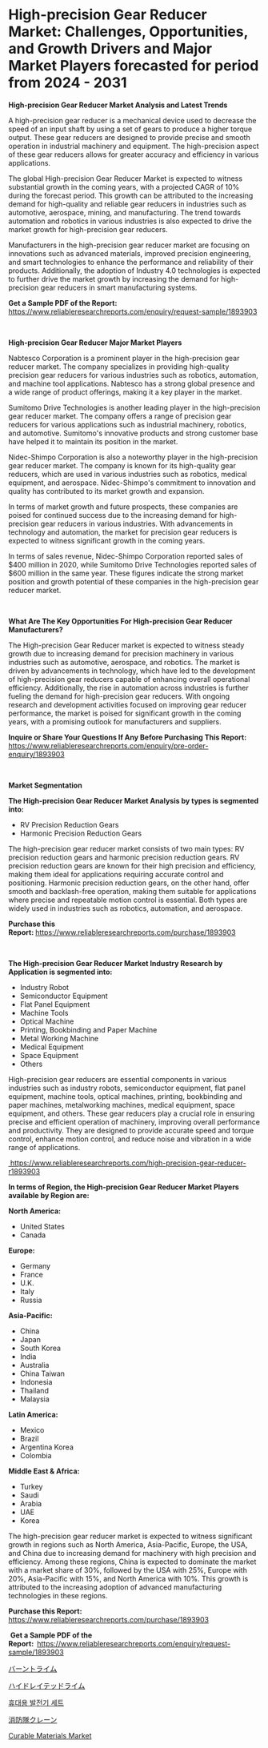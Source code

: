 <p><h1>High-precision Gear Reducer Market: Challenges, Opportunities, and Growth Drivers and Major Market Players forecasted for period from 2024 - 2031</h1></p><p><strong>High-precision Gear Reducer Market Analysis and Latest Trends</strong></p>
<p><p>A high-precision gear reducer is a mechanical device used to decrease the speed of an input shaft by using a set of gears to produce a higher torque output. These gear reducers are designed to provide precise and smooth operation in industrial machinery and equipment. The high-precision aspect of these gear reducers allows for greater accuracy and efficiency in various applications.</p><p>The global High-precision Gear Reducer Market is expected to witness substantial growth in the coming years, with a projected CAGR of 10% during the forecast period. This growth can be attributed to the increasing demand for high-quality and reliable gear reducers in industries such as automotive, aerospace, mining, and manufacturing. The trend towards automation and robotics in various industries is also expected to drive the market growth for high-precision gear reducers.</p><p>Manufacturers in the high-precision gear reducer market are focusing on innovations such as advanced materials, improved precision engineering, and smart technologies to enhance the performance and reliability of their products. Additionally, the adoption of Industry 4.0 technologies is expected to further drive the market growth by increasing the demand for high-precision gear reducers in smart manufacturing systems.</p></p>
<p><strong>Get a Sample PDF of the Report:&nbsp;</strong> <a href="https://www.reliableresearchreports.com/enquiry/request-sample/1893903">https://www.reliableresearchreports.com/enquiry/request-sample/1893903</a></p>
<p>&nbsp;</p>
<p><strong>High-precision Gear Reducer Major Market Players</strong></p>
<p><p>Nabtesco Corporation is a prominent player in the high-precision gear reducer market. The company specializes in providing high-quality precision gear reducers for various industries such as robotics, automation, and machine tool applications. Nabtesco has a strong global presence and a wide range of product offerings, making it a key player in the market.</p><p>Sumitomo Drive Technologies is another leading player in the high-precision gear reducer market. The company offers a range of precision gear reducers for various applications such as industrial machinery, robotics, and automotive. Sumitomo's innovative products and strong customer base have helped it to maintain its position in the market.</p><p>Nidec-Shimpo Corporation is also a noteworthy player in the high-precision gear reducer market. The company is known for its high-quality gear reducers, which are used in various industries such as robotics, medical equipment, and aerospace. Nidec-Shimpo's commitment to innovation and quality has contributed to its market growth and expansion.</p><p>In terms of market growth and future prospects, these companies are poised for continued success due to the increasing demand for high-precision gear reducers in various industries. With advancements in technology and automation, the market for precision gear reducers is expected to witness significant growth in the coming years.</p><p>In terms of sales revenue, Nidec-Shimpo Corporation reported sales of $400 million in 2020, while Sumitomo Drive Technologies reported sales of $600 million in the same year. These figures indicate the strong market position and growth potential of these companies in the high-precision gear reducer market.</p></p>
<p>&nbsp;</p>
<p><strong>What Are The Key Opportunities For High-precision Gear Reducer Manufacturers?</strong></p>
<p><p>The High-precision Gear Reducer market is expected to witness steady growth due to increasing demand for precision machinery in various industries such as automotive, aerospace, and robotics. The market is driven by advancements in technology, which have led to the development of high-precision gear reducers capable of enhancing overall operational efficiency. Additionally, the rise in automation across industries is further fueling the demand for high-precision gear reducers. With ongoing research and development activities focused on improving gear reducer performance, the market is poised for significant growth in the coming years, with a promising outlook for manufacturers and suppliers.</p></p>
<p><strong>Inquire or Share Your Questions If Any Before Purchasing This Report:</strong> <a href="https://www.reliableresearchreports.com/enquiry/pre-order-enquiry/1893903">https://www.reliableresearchreports.com/enquiry/pre-order-enquiry/1893903</a></p>
<p>&nbsp;</p>
<p><strong>Market Segmentation</strong></p>
<p><strong>The High-precision Gear Reducer Market Analysis by types is segmented into:</strong></p>
<p><ul><li>RV Precision Reduction Gears</li><li>Harmonic Precision Reduction Gears</li></ul></p>
<p><p>The high-precision gear reducer market consists of two main types: RV precision reduction gears and harmonic precision reduction gears. RV precision reduction gears are known for their high precision and efficiency, making them ideal for applications requiring accurate control and positioning. Harmonic precision reduction gears, on the other hand, offer smooth and backlash-free operation, making them suitable for applications where precise and repeatable motion control is essential. Both types are widely used in industries such as robotics, automation, and aerospace.</p></p>
<p><strong>Purchase this Report:&nbsp;</strong><a href="https://www.reliableresearchreports.com/purchase/1893903">https://www.reliableresearchreports.com/purchase/1893903</a></p>
<p>&nbsp;</p>
<p><strong>The High-precision Gear Reducer Market Industry Research by Application is segmented into:</strong></p>
<p><ul><li>Industry Robot</li><li>Semiconductor Equipment</li><li>Flat Panel Equipment</li><li>Machine Tools</li><li>Optical Machine</li><li>Printing, Bookbinding and Paper Machine</li><li>Metal Working Machine</li><li>Medical Equipment</li><li>Space Equipment</li><li>Others</li></ul></p>
<p><p>High-precision gear reducers are essential components in various industries such as industry robots, semiconductor equipment, flat panel equipment, machine tools, optical machines, printing, bookbinding and paper machines, metalworking machines, medical equipment, space equipment, and others. These gear reducers play a crucial role in ensuring precise and efficient operation of machinery, improving overall performance and productivity. They are designed to provide accurate speed and torque control, enhance motion control, and reduce noise and vibration in a wide range of applications.</p></p>
<p><a href="https://www.reliableresearchreports.com/high-precision-gear-reducer-r1893903">&nbsp;https://www.reliableresearchreports.com/high-precision-gear-reducer-r1893903</a></p>
<p><strong>In terms of Region, the High-precision Gear Reducer Market Players available by Region are:</strong></p>
<p>
    <p> <strong> North America: </strong>
        <ul>
            <li>United States</li>
            <li>Canada</li>
        </ul>
        </p> 
    <p> <strong> Europe: </strong>
        <ul>
            <li>Germany</li>
            <li>France</li>
            <li>U.K.</li>
            <li>Italy</li>
            <li>Russia</li>
        </ul>
        </p> 
    <p> <strong> Asia-Pacific: </strong>
        <ul>
            <li>China</li>
            <li>Japan</li>
            <li>South Korea</li>
            <li>India</li>
            <li>Australia</li>
            <li>China Taiwan</li>
            <li>Indonesia</li>
            <li>Thailand</li>
            <li>Malaysia</li>
        </ul>
        </p> 
    <p> <strong> Latin America: </strong>
        <ul>
            <li>Mexico</li>
            <li>Brazil</li>
            <li>Argentina Korea</li>
            <li>Colombia</li>
        </ul>
        </p> 
    <p> <strong> Middle East & Africa: </strong>
        <ul>
            <li>Turkey</li>
            <li>Saudi</li>
            <li>Arabia</li>
            <li>UAE</li>
            <li>Korea</li>
        </ul>
    </p>
    </p>
<p><p>The high-precision gear reducer market is expected to witness significant growth in regions such as North America, Asia-Pacific, Europe, the USA, and China due to increasing demand for machinery with high precision and efficiency. Among these regions, China is expected to dominate the market with a market share of 30%, followed by the USA with 25%, Europe with 20%, Asia-Pacific with 15%, and North America with 10%. This growth is attributed to the increasing adoption of advanced manufacturing technologies in these regions.</p></p>
<p><strong>Purchase this Report: </strong><a href="https://www.reliableresearchreports.com/purchase/1893903">https://www.reliableresearchreports.com/purchase/1893903</a></p>
<p>&nbsp;<strong>Get a Sample PDF of the Report:&nbsp;&nbsp;</strong><a href="https://www.reliableresearchreports.com/enquiry/request-sample/1893903">https://www.reliableresearchreports.com/enquiry/request-sample/1893903</a></p>
<p><strong></strong></p>
<p><p><a href="https://github.com/SantosDicki04/Market-Research-Report-List-1/blob/main/452548444639.md">バーントライム</a></p><p><a href="https://github.com/moulafa/Market-Research-Report-List-1/blob/main/581900344638.md">ハイドレイテッドライム</a></p><p><a href="https://medium.com/@edaunhshhs/%ED%9C%B4%EB%8C%80%EC%9A%A9-%EB%B0%9C%EC%A0%84%EA%B8%B0-%EC%84%B8%ED%8A%B8-%EC%8B%9C%EC%9E%A5-%EB%8F%99%ED%96%A5-%EB%B0%8F-2024-2031%EB%85%84%EA%B9%8C%EC%A7%80%EC%9D%98-%EC%8B%9C%EC%9E%A5-%EB%B6%84%EC%84%9D-%EC%98%88%EC%B8%A1-a699369c6310">휴대용 발전기 세트</a></p><p><a href="https://medium.com/@rocklobster885/%E7%81%AB%E7%81%BD%E6%95%91%E6%80%A5%E9%9A%8A%E7%94%A8%E3%82%AF%E3%83%AC%E3%83%BC%E3%83%B3%E3%81%AE%E5%B8%82%E5%A0%B4%E8%A6%8F%E6%A8%A1-cagr-%E3%83%88%E3%83%AC%E3%83%B3%E3%83%89-2024-2030-831137d8f9ed">消防隊クレーン</a></p><p><a href="https://issuu.com/reportprime-2/docs/curable-materials-market-size-2030.pptx">Curable Materials Market</a></p></p>